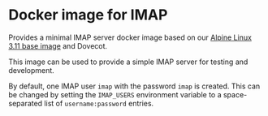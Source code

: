 Docker image for IMAP
=====================

Provides a minimal IMAP server docker image based on our [Alpine Linux 3.11 base image](https://github.com/gmitirol/alpine311) and Dovecot.

This image can be used to provide a simple IMAP server for testing and development.

By default, one IMAP user `imap` with the password `imap` is created.
This can be changed by setting the `IMAP_USERS` environment variable to a space-separated list
of `username:password` entries.
